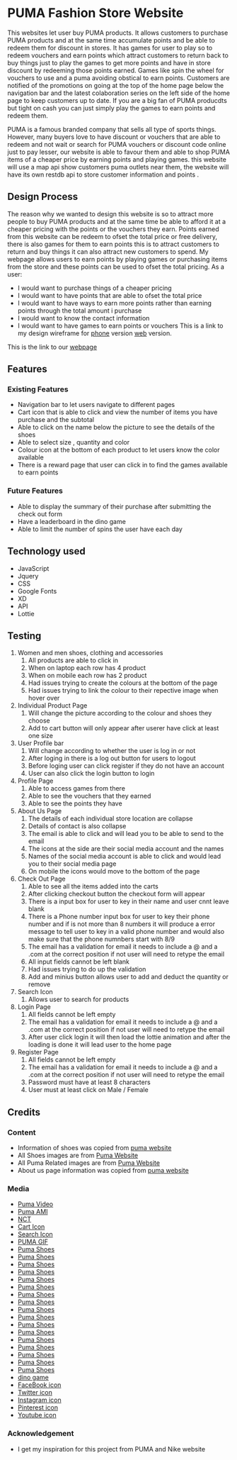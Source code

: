 # PUMA Fashion Store Website  
This websites let user buy PUMA products. It allows customers to purchase PUMA products and at the same time accumulate points and be able to redeem them for discount in stores. It has games for user to play so to redeem vouchers and earn points which attract customers to return back to buy things just to play the games to get more points and have in store discount by redeeming those points earned. Games like spin the wheel for vouchers to use and a puma avoiding obstical to earn points. Customers are notified of the promotions on going at the top of the home page below the navigation bar and the latest colaboration series on the left side of the home page to keep customers up to date. If you are a big fan of PUMA producdts but tight on cash you can just simply play the games to earn points and redeem them. 

PUMA is a famous branded company that sells all type of sports things. However, many buyers love to have discount or vouchers that are able to redeem and not wait or search for PUMA vouchers or discount code online just to pay lesser, our website is able to favour them and able to shop PUMA items of a cheaper price by earning points and playing games.
this website will use a map api show customers puma outlets near them, the website will have its own restdb api to store customer information and points . 

## Design Process
The reason why we wanted to design this website is so to attract more people to buy PUMA products and at the same time be able to afford it at a cheaper pricing with the points or the vouchers they earn. Points earned from this website can be redeem to ofset the total price or free delivery, there is also games for them to earn points this is to attract customers to return and buy things it can also attract new customers to spend. My webpage allows users to earn points by playing games or purchasing items from the store and these points can be used to ofset the total pricing. As a user:
- I would want to purchase things of a cheaper pricing
- I would want to have points that are able to ofset the total price
- I would want to have ways to earn more points rather than earning points through the total amount i purchase
- I would want to know the contact information
- I would want to have games to earn points or vouchers
This is a link to my design wireframe for [phone](https://xd.adobe.com/view/d615c9f1-acc1-4469-af95-917a07be64ee-8346/) version [web](https://xd.adobe.com/view/bc38a07d-7886-4a8b-b5f8-c2103906b0a0-e96b/) version.

This is the link to our [webpage](https://rachelhu2710.github.io/Assignment2/)

## Features
### Existing Features
- Navigation bar to let users navigate to different pages
- Cart icon that is able to click and view the number of items you have purchase and the subtotal
- Able to click on the name below the picture to see the details of the shoes
- Able to select size , quantity and color 
- Colour icon at the bottom of each product to let users know the color available 
- There is a reward page that user can click in to find the games available to earn points
### Future Features 
- Able to display the summary of their purchase after submitting the check out form
- Have a leaderboard in the dino game
- Able to limit the number of spins the user have each day 
## Technology used
- JavaScript
- Jquery
- CSS
- Google Fonts
- XD
- API
- Lottie 
## Testing
1. Women and men shoes, clothing and accessories 
    1. All products are able to click in
    2. When on laptop each row has 4 product
    3. When on mobile each row has 2 product
    4. Had issues trying to create the colours at the bottom of the page
    5. Had issues trying to link the colour to their repective image when hover over
2. Individual Product Page
    1. Will change the picture according to the colour and shoes they choose
    2. Add to cart button will only appear after userer have click at least one size
3. User Profile bar
    1. Will change according to whether the user is log in or not 
    2. After loging in there is a log out button for users to logout
    3. Before loging user can click register if they do not have an account 
    4. User can also click the login button to login
4. Profile Page
    1. Able to access games from there
    2. Able to see the vouchers that they earned
    3. Able to see the points they have
5. About Us Page
    1. The details of each individual store location are collapse 
    2. Details of contact is also collapse 
    3. The email is able to click and will lead you to be able to send to the email
    4. The icons at the side are their social media account and the names
    5. Names of the social media account is able to click and would lead you to their social media page
    6. On mobile the icons would move to the bottom of the page
6. Check Out Page
    1. Able to see all the items added into the carts
    2. After clicking checkout button the checkout form will appear
    3. There is a input box for user to key in their name and user cnnt leave blank
    4. There is a Phone number input box for user to key their phone number and if is not more than 8 numbers it will produce a error message to tell user to key in a valid phone number and would also make sure that the phone numnbers start with 8/9
    5. The email has a validation for email it needs to include a @ and a .com at the correct position if not user will need to retype the email
    6. All input fields cannot be left blank
    7. Had issues trying to do up the validation 
    8. Add and minius button allows user to add and deduct the quantity or remove
7. Search Icon
    1. Allows user to search for products 
8. Login Page
    1. All fields cannot be left empty
    2. The email has a validation for email it needs to include a @ and a .com at the correct position if not user will need to retype the email
    3. After user click login it will then load the lottie animation and after the loading is done it will lead user to the home page
9. Register Page
    1. All fields  cannot be left empty
    2. The email has a validation for email it needs to include a @ and a .com at the correct position if not user will need to retype the email
    3. Password must have at least 8 characters
    4. User must at least click on Male / Female
## Credits
### Content
- Information of shoes was copied from [puma website](https://sg.puma.com/)
- All Shoes images are from [Puma Website](https://sg.puma.com/)
- All Puma Related images are from [Puma Website](https://sg.puma.com/)
- About us page information was copied from [puma website](https://sg.puma.com/)
### Media
- [Puma Video](https://www.youtube.com/watch?v=_GP-0JX5VO0)
- [Puma AMI](https://prcdn.freetls.fastly.net/release_image/10697/98/10697-98-c99fe539d92951f090a5608b6fa8b2de-3900x2600.jpg?format=jpeg&auto=webp&quality=85%2C65&width=1950&height=1350&fit=bounds)
- [NCT](https://images.puma.com/image/upload/q_auto,f_auto,w_1440/regional/~regional~SEA~others~KOP~Collections~PUMA_NCT127_SS23_1440x500.png/fmt/jpg/fmt/png)
- [Cart Icon](https://cdn-icons-png.flaticon.com/128/872/872243.png)
- [Search Icon](https://cdn-icons-png.flaticon.com/128/54/54481.png)
- [PUMA GIF](https://www.google.com/url?sa=i&url=https%3A%2F%2Fwww.affirmativeactionprograms.org%2Fgif-puma-adidas-k.html&psig=AOvVaw2XRFm00P8_9NDDgJe17aTN&ust=1670142389517000&source=images&cd=vfe&ved=0CBAQjRxqFwoTCMjgz7CD3fsCFQAAAAAdAAAAABAj)
- [Puma Shoes](https://images.puma.com/image/upload/f_auto,q_auto,b_rgb:fafafa,w_2000,h_2000/global/388549/03/fnd/SEA/fmt/png/Slipstream-Sneakers)
- [Puma Shoes](https://images.puma.com/image/upload/f_auto,q_auto,b_rgb:fafafa,w_2000,h_2000/global/388549/01/fnd/SEA/fmt/png/Slipstream-Sneakers)
- [Puma Shoes](https://images.puma.com/image/upload/f_auto,q_auto,b_rgb:fafafa,w_2000,h_2000/global/195201/01/sv01/fnd/SEA/fmt/png/Flyer-Flex-Running-Shoes)
- [Puma Shoes](https://images.puma.com/image/upload/f_auto,q_auto,b_rgb:fafafa,w_2000,h_2000/global/195201/29/sv01/fnd/SEA/fmt/png/Flyer-Flex-Running-Shoes)
- [Puma Shoes](https://images.puma.com/image/upload/f_auto,q_auto,b_rgb:fafafa,w_2000,h_2000/global/383401/10/fnd/SEA/fmt/png/Slipstream-Lo-Trainers)
- [Puma Shoes](https://images.puma.com/image/upload/f_auto,q_auto,b_rgb:fafafa,w_2000,h_2000/global/383401/09/fnd/SEA/fmt/png/Slipstream-Lo-Trainers)
- [Puma Shoes](https://images.puma.com/image/upload/f_auto,q_auto,b_rgb:fafafa,w_2000,h_2000/global/383401/11/fnd/SEA/fmt/png/Slipstream-Lo-Trainers)
- [Puma Shoes](https://images.puma.com/image/upload/f_auto,q_auto,b_rgb:fafafa,w_2000,h_2000/global/387327/01/fnd/SEA/fmt/png/CA-Pro-Suede-FS-Sneakers)
- [Puma Shoes](https://images.puma.com/image/upload/f_auto,q_auto,b_rgb:fafafa,w_2000,h_2000/global/387327/03/fnd/SEA/fmt/png/CA-Pro-Suede-FS-Sneakers)
- [Puma Shoes](https://images.puma.com/image/upload/f_auto,q_auto,b_rgb:fafafa,w_2000,h_2000/global/385555/01/fnd/SEA/fmt/png/Extent-Nitro-Europa-Sneakers)
- [Puma Shoes](https://images.puma.com/image/upload/f_auto,q_auto,b_rgb:fafafa,w_2000,h_2000/global/385555/02/fnd/SEA/fmt/png/Extent-Nitro-Europa-Sneakers)
- [Puma Shoes](https://images.puma.com/image/upload/f_auto,q_auto,b_rgb:fafafa,w_2000,h_2000/global/380673/09/fnd/SEA/fmt/png/Leadcat-FTR-Comfort-Sandals)
- [Puma Shoes](https://images.puma.com/image/upload/f_auto,q_auto,b_rgb:fafafa,w_2000,h_2000/global/371128/02/sv01/fnd/SEA/fmt/png/Anzarun-Lite-Trainers)
- [Puma Shoes](https://images.puma.com/image/upload/f_auto,q_auto,b_rgb:fafafa,w_2000,h_2000/global/371128/36/sv01/fnd/SEA/fmt/png/Anzarun-Lite-Trainers)
- [Puma Shoes](https://images.puma.com/image/upload/f_auto,q_auto,b_rgb:fafafa,w_2000,h_2000/global/371128/35/sv01/fnd/SEA/fmt/png/Anzarun-Lite-Trainers)
- [Puma Shoes](https://images.puma.com/image/upload/f_auto,q_auto,b_rgb:fafafa,w_2000,h_2000/global/384872/02/fnd/SEA/fmt/png/Leadcat-2.0-Suede-Classic-Sandals)
- [Puma Shoes](https://images.puma.com/image/upload/f_auto,q_auto,b_rgb:fafafa,w_2000,h_2000/global/384872/01/fnd/SEA/fmt/png/Leadcat-2.0-Suede-Classic-Sandals)
- [dino game](https://www.youtube.com/watch?v=47eXVRJKdkU)
- [FaceBook icon](https://encrypted-tbn0.gstatic.com/images?q=tbn:ANd9GcS9vp0dfW9JUcWhf1YnGJRtLr00ejK6SqygKA&usqp=CAU)
- [Twitter icon](https://cdn-icons-png.flaticon.com/128/145/145812.png)
- [Instagram icon](https://cdn.pixabay.com/photo/2017/11/10/05/04/instagram-2935404__340.png)
- [Pinterest icon](https://cdn.pixabay.com/photo/2022/01/11/15/02/pinterest-6930796__340.png)
- [Youtube icon](https://cdn.pixabay.com/photo/2017/11/10/05/05/youtube-2935416__340.png)
### Acknowledgement
- I get my inspiration for this project from PUMA and Nike website